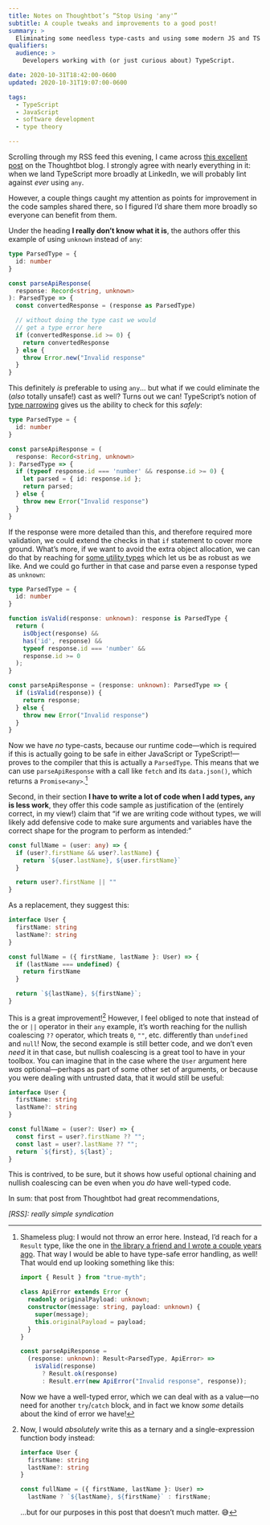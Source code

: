 ```yaml
---
title: Notes on Thoughtbot’s “Stop Using 'any'”
subtitle: A couple tweaks and improvements to a good post!
summary: >
  Eliminating some needless type-casts and using some modern JS and TS idioms to improve on the code from a good post from Thoughtbot about TypeScript’s `any` type.
qualifiers:
  audience: >
    Developers working with (or just curious about) TypeScript.

date: 2020-10-31T18:42:00-0600
updated: 2020-10-31T19:07:00-0600

tags:
  - TypeScript
  - JavaScript
  - software development
  - type theory

---
```


Scrolling through my RSS feed this evening, I came across [this excellent post](https://thoughtbot.com/blog/typescript-stop-using-any-there-s-a-type-for-that) on the Thoughtbot blog. I strongly agree with nearly everything in it: when we land TypeScript more broadly at LinkedIn, we will probably lint against *ever* using `any`.

However, a couple things caught my attention as points for improvement in the code samples shared there, so I figured I’d share them more broadly so everyone can benefit from them.

Under the heading **I really don’t know what it is**, the authors offer this example of using `unknown` instead of `any`:

```ts
type ParsedType = {
  id: number
}

const parseApiResponse(
  response: Record<string, unknown>
): ParsedType => {
  const convertedResponse = (response as ParsedType)

  // without doing the type cast we would
  // get a type error here
  if (convertedResponse.id >= 0) {
    return convertedResponse
  } else {
    throw Error.new("Invalid response"
  }
}
```

This definitely *is* preferable to using `any`… but what if we could eliminate the (*also* totally unsafe!) cast as well? Turns out we can! TypeScript’s notion of [type narrowing](https://www.typescriptlang.org/docs/handbook/2/narrowing.html) gives us the ability to check for this *safely*:

```ts
type ParsedType = {
  id: number
}

const parseApiResponse = (
  response: Record<string, unknown>
): ParsedType => {
  if (typeof response.id === 'number' && response.id >= 0) {
    let parsed = { id: response.id };
    return parsed;
  } else {
    throw new Error("Invalid response")
  }
}
```

If the response were more detailed than this, and therefore required more validation, we could extend the checks in that `if` statement to cover more ground. What’s more, if we want to avoid the extra object allocation, we can do that by reaching for [some utility types](https://v5.chriskrycho.com/journal/writing-robust-typescript-libraries/) which let us be as robust as we like. And we could go further in that case and parse even a response typed as `unknown`:

```ts
type ParsedType = {
  id: number
}

function isValid(response: unknown): response is ParsedType {
  return (
    isObject(response) &&
    has('id', response) &&
    typeof response.id === 'number' &&
    response.id >= 0
  );
}

const parseApiResponse = (response: unknown): ParsedType => {
  if (isValid(response)) {
    return response;
  } else {
    throw new Error("Invalid response")
  }
}
```

Now we have *no* type-casts, because our runtime code—which is required if this is actually going to be safe in either JavaScript or TypeScript!—proves to the compiler that this is actually a `ParsedType`. This means that we can use `parseApiResponse` with a call like `fetch` and its `data.json()`, which returns a `Promise<any>`.[^1]

Second, in their section **I have to write a lot of code when I add types, `any` is less work**, they offer this code sample as justification of the (entirely correct, in my view!) claim that “if we are writing code without types, we will likely add defensive code to make sure arguments and variables have the correct shape for the program to perform as intended:”

```ts
const fullName = (user: any) => {
  if (user?.firstName && user?.lastName) {
    return `${user.lastName}, ${user.firstName}`
  }

  return user?.firstName || ""
}
```

As a replacement, they suggest this:

```ts
interface User {
  firstName: string
  lastName?: string
}

const fullName = ({ firstName, lastName }: User) => {
  if (lastName === undefined) {
    return firstName
  }

  return `${lastName}, ${firstName}`;
}
```

This is a great improvement![^2] However, I feel obliged to note that instead of the or `||` operator in their `any` example, it’s worth reaching for the nullish coalescing `??` operator, which treats `0`, `""`, etc. differently than `undefined` and `null`! Now, the second example is still better code, and we don’t even *need* it in that case, but nullish coalescing is a great tool to have in your toolbox. You can imagine that in the case where the `User` argument here *was* optional—perhaps as part of some other set of arguments, or because you were dealing with untrusted data, that it would still be useful:

```ts
interface User {
  firstName: string
  lastName?: string
}

const fullName = (user?: User) => {
  const first = user?.firstName ?? "";
  const last = user?.lastName ?? "";
  return `${first}, ${last}`;
}
```

This is contrived, to be sure, but it shows how useful optional chaining and nullish coalescing can be even when you *do* have well-typed code.

In sum: that post from Thoughtbot had great recommendations, 

*[RSS]: really simple syndication*

[^1]: Shameless plug: I would not throw an error here. Instead, I’d reach for a `Result` type, like the one in [the library a friend and I wrote a couple years ago](https://github.com/true-myth/true-myth "True Myth"). That way I would be able to have type-safe error handling, as well! That would end up looking something like this:

    ```ts
    import { Result } from "true-myth";

    class ApiError extends Error {
      readonly originalPayload: unknown;
      constructor(message: string, payload: unknown) {
        super(message);
        this.originalPayload = payload;
      }
    }

    const parseApiResponse =
      (response: unknown): Result<ParsedType, ApiError> =>
        isValid(response)
          ? Result.ok(response)
          : Result.err(new ApiError("Invalid response", response));
    ```
      
    Now we have a well-typed error, which we can deal with as a value—no need for another `try`/`catch` block, and in fact we know *some* details about the kind of error we have!

[^2]: Now, I would *absolutely* write this as a ternary and a single-expression function body instead:

    ```ts
    interface User {
      firstName: string
      lastName?: string
    }

    const fullName = ({ firstName, lastName }: User) =>
      lastName ? `${lastName}, ${firstName}` : firstName;
    ```

    …but for our purposes in this post that doesn’t much matter. 😅